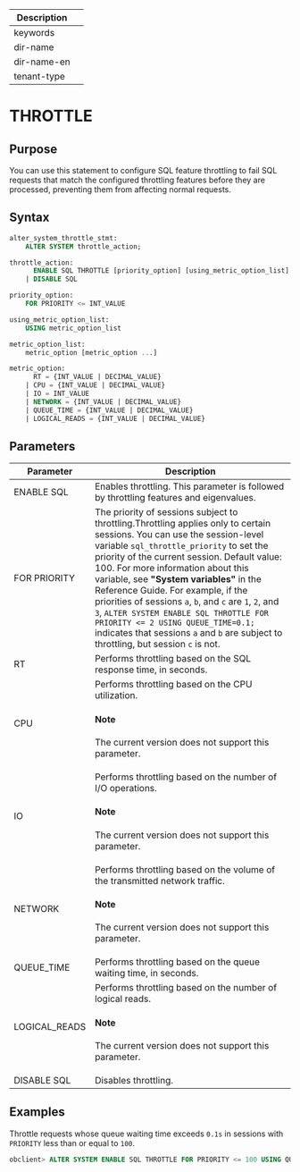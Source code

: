 | Description   |                 |
|---------------|-----------------|
| keywords      |                 |
| dir-name      |                 |
| dir-name-en   |                 |
| tenant-type   |                 |

# THROTTLE

## Purpose

You can use this statement to configure SQL feature throttling to fail SQL requests that match the configured throttling features before they are processed, preventing them from affecting normal requests.

## Syntax

```sql
alter_system_throttle_stmt:
    ALTER SYSTEM throttle_action;

throttle_action:
      ENABLE SQL THROTTLE [priority_option] [using_metric_option_list]
    | DISABLE SQL

priority_option:
    FOR PRIORITY <= INT_VALUE

using_metric_option_list:
    USING metric_option_list

metric_option_list:
    metric_option [metric_option ...]

metric_option:
      RT = {INT_VALUE | DECIMAL_VALUE}
    | CPU = {INT_VALUE | DECIMAL_VALUE}
    | IO = INT_VALUE
    | NETWORK = {INT_VALUE | DECIMAL_VALUE}
    | QUEUE_TIME = {INT_VALUE | DECIMAL_VALUE}
    | LOGICAL_READS = {INT_VALUE | DECIMAL_VALUE}
```

## Parameters

| **Parameter** | **Description** |
|---------------|------------------------|
| ENABLE SQL | Enables throttling. This parameter is followed by throttling features and eigenvalues.  |
| FOR PRIORITY | The priority of sessions subject to throttling.Throttling applies only to certain sessions. You can use the session-level variable `sql_throttle_priority` to set the priority of the current session. Default value: 100. For more information about this variable, see **"System variables"** in the Reference Guide. For example, if the priorities of sessions `a`, `b`, and `c` are `1`, `2`, and `3`, `ALTER SYSTEM ENABLE SQL THROTTLE FOR PRIORITY <= 2 USING QUEUE_TIME=0.1;` indicates that sessions `a` and `b` are subject to throttling, but session `c` is not.  |
| RT | Performs throttling based on the SQL response time, in seconds.  |
| CPU | Performs throttling based on the CPU utilization.  <main id="notice" type='explain'><h4>Note</h4><p> The current version does not support this parameter. </p></main> |
| IO | Performs throttling based on the number of I/O operations. <main id="notice" type='explain'><h4>Note</h4><p> The current version does not support this parameter. </p></main> |
| NETWORK | Performs throttling based on the volume of the transmitted network traffic.  <main id="notice" type='explain'><h4>Note</h4><p> The current version does not support this parameter. </p></main> |
| QUEUE_TIME | Performs throttling based on the queue waiting time, in seconds.  |
| LOGICAL_READS | Performs throttling based on the number of logical reads. <main id="notice" type='explain'><h4>Note</h4><p> The current version does not support this parameter. </p></main> |
| DISABLE SQL | Disables throttling.  |

## Examples

Throttle requests whose queue waiting time exceeds `0.1s` in sessions with `PRIORITY` less than or equal to `100`.

```sql
obclient> ALTER SYSTEM ENABLE SQL THROTTLE FOR PRIORITY <= 100 USING QUEUE_TIME=0.1;
```
